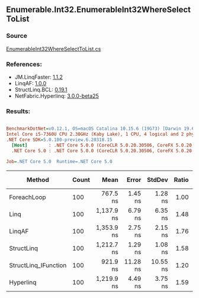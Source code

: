 ﻿## Enumerable.Int32.EnumerableInt32WhereSelectToList

### Source
[EnumerableInt32WhereSelectToList.cs](../LinqBenchmarks/Enumerable/Int32/EnumerableInt32WhereSelectToList.cs)

### References:
- JM.LinqFaster: [1.1.2](https://www.nuget.org/packages/JM.LinqFaster/1.1.2)
- LinqAF: [1.0.0](https://www.nuget.org/packages/LinqAF/1.0.0)
- StructLinq.BCL: [0.19.1](https://www.nuget.org/packages/StructLinq.BCL/0.19.1)
- NetFabric.Hyperlinq: [3.0.0-beta25](https://www.nuget.org/packages/NetFabric.Hyperlinq/3.0.0-beta25)

### Results:
``` ini

BenchmarkDotNet=v0.12.1, OS=macOS Catalina 10.15.6 (19G73) [Darwin 19.6.0]
Intel Core i5-7360U CPU 2.30GHz (Kaby Lake), 1 CPU, 4 logical and 2 physical cores
.NET Core SDK=5.0.100-preview.6.20318.15
  [Host]        : .NET Core 5.0.0 (CoreCLR 5.0.20.30506, CoreFX 5.0.20.30506), X64 RyuJIT
  .NET Core 5.0 : .NET Core 5.0.0 (CoreCLR 5.0.20.30506, CoreFX 5.0.20.30506), X64 RyuJIT

Job=.NET Core 5.0  Runtime=.NET Core 5.0  

```
|               Method | Count |       Mean |    Error |   StdDev | Ratio |  Gen 0 | Gen 1 | Gen 2 | Allocated |
|--------------------- |------ |-----------:|---------:|---------:|------:|-------:|------:|------:|----------:|
|          ForeachLoop |   100 |   767.5 ns |  1.45 ns |  1.28 ns |  1.00 | 0.3281 |     - |     - |     688 B |
|                 Linq |   100 | 1,137.9 ns |  6.79 ns |  6.35 ns |  1.48 | 0.3853 |     - |     - |     808 B |
|               LinqAF |   100 | 1,353.9 ns |  2.75 ns |  2.15 ns |  1.76 | 0.3281 |     - |     - |     688 B |
|           StructLinq |   100 | 1,212.7 ns |  1.29 ns |  1.08 ns |  1.58 | 0.1602 |     - |     - |     336 B |
| StructLinq_IFunction |   100 |   921.9 ns | 11.28 ns | 10.55 ns |  1.20 | 0.1602 |     - |     - |     336 B |
|            Hyperlinq |   100 | 1,219.9 ns |  4.49 ns |  3.75 ns |  1.59 | 0.1755 |     - |     - |     368 B |
